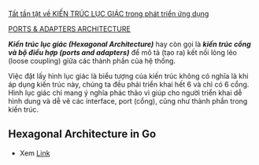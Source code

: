 
[Tất tần tật về KIẾN TRÚC LỤC GIÁC trong phát triển ứng dụng](https://www.goccuachung.com/tat-tan-tat-ve-kien-truc-luc-giac-trong-phat-trien-ung-dung/)

[PORTS & ADAPTERS ARCHITECTURE](https://edwardthienhoang.wordpress.com/2018/01/18/ports-adapters-architecture/)

***Kiến trúc lục giác (Hexagonal Architecture)*** hay còn gọi là ***kiến trúc cổng và bộ điều hợp (ports and adapters)*** để mô tả (tạo ra) kết nối lỏng lẻo (loose coupling) giữa các thành phần của hệ thống.

Việc đặt lấy hình lục giác là biểu tượng của kiến trúc không có nghĩa là khi áp dụng kiến trúc này, chúng ta đều phải triển khai hết 6 và chỉ có 6 cổng. Hình lục giác chỉ mang ý nghĩa phác thảo vì giúp cho người triển khai dễ hình dung và dễ vẽ các interface, port (cổng), cũng như thành phần trong kiến trúc.

## Hexagonal Architecture in Go

- Xem [Link](https://github.com/mtchuyen/Golang-Tips/blob/master/README.md#hexagonal-architecture-in-go)

